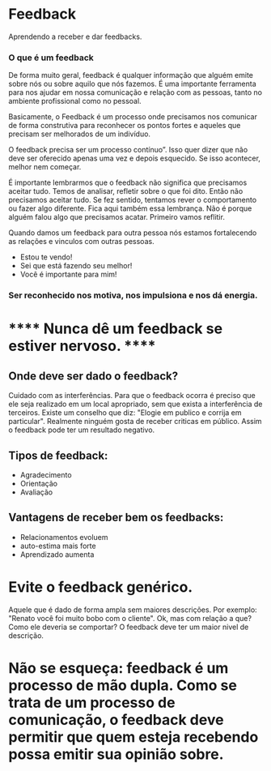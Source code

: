 # Feedback
Aprendendo a receber e dar feedbacks.

### O que é um feedback
De forma muito geral, feedback é qualquer informação que alguém emite sobre nós ou sobre aquilo que nós fazemos. É uma importante ferramenta para nos ajudar em nossa comunicação e relação com as pessoas, tanto no ambiente profissional como no pessoal.

Basicamente, o Feedback é um processo onde precisamos nos comunicar de forma construtiva para reconhecer os pontos fortes e aqueles que precisam ser melhorados de um indivíduo. 

O feedback precisa ser um processo contínuo”. Isso quer dizer que não deve ser oferecido apenas uma vez e depois esquecido. Se isso acontecer, melhor nem começar. 

É importante lembrarmos que o feedback não significa que precisamos aceitar tudo. Temos de analisar, refletir sobre o que foi dito. Então não precisamos aceitar tudo. Se fez sentido, tentamos rever o comportamento ou fazer algo diferente. Fica aqui também essa lembrança. Não é porque alguém falou algo que precisamos acatar. Primeiro vamos reflitir. 

Quando damos um feedback para outra pessoa nós estamos fortalecendo as relações e vinculos com outras pessoas.

- Estou te vendo!
- Sei que está fazendo seu melhor!
- Você é importante para mim!

### Ser reconhecido nos motiva, nos impulsiona e nos dá energia.

# **** Nunca dê um feedback se estiver nervoso. ****

## Onde deve ser dado o feedback?

Cuidado com as interferências. Para que o feedback ocorra é preciso que ele seja realizado em um local apropriado, sem que exista a interferência de terceiros.
Existe um conselho que diz: "Elogie em publico e corrija em particular". Realmente ninguém gosta de receber criticas em público. Assim o feedback pode ter um resultado negativo.

## Tipos de feedback:
- Agradecimento
- Orientação
- Avaliação

## Vantagens de receber bem os feedbacks:
- Relacionamentos evoluem
- auto-estima mais forte
- Aprendizado aumenta

# Evite o feedback genérico. 
Aquele que é dado de forma ampla sem maiores descrições. Por exemplo: "Renato você foi muito bobo com o cliente". Ok, mas com relação a que? Como ele deveria se comportar? O feedback deve ter um maior nivel de descrição.

# Não se esqueça: feedback é um processo de mão dupla. Como se trata de um processo de comunicação, o feedback deve permitir que quem esteja recebendo possa emitir sua opinião sobre.

